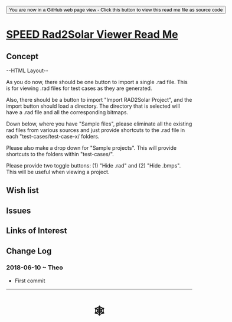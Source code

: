 <span style=display:none; >[You are now in a GitHub source code view - click this link to view Read Me file as a web page](http://www.ladybug.tools/spider/index.html#sandbox/speed-rad2solar-viewer/README.md "View file as a web page." ) </span>

<div><input type=button onclick="window.location.href='https://github.com/ladybug-tools/spider/tree/master/sandbox/speed-rad2solar-viewer/README.md'"
value="You are now in a GitHub web page view - Click this button to view this read me file as source code" ><div>

# [SPEED Rad2Solar Viewer Read Me]( #sandbox/speed-rad2solar-viewer/README.md )


## Concept

--HTML Layout--

As you do now, there should be one button to import a single .rad file. This is for viewing .rad files for test cases as they are generated.

Also, there should be a button to import "Import RAD2Solar Project", and the import button should load a directory. The directory that is selected will have a .rad file and all the corresponding bitmaps.

Down below, where you have "Sample files", please eliminate all the existing rad files from various sources and just provide shortcuts to the .rad file in each "test-cases/test-case-x/ folders.

Please also make a drop down for "Sample projects". This will provide shortcuts to the folders within "test-cases/".

Please provide two toggle buttons: (1) "Hide .rad" and (2) "Hide .bmps". This will be useful when viewing a project.

<!--
## [SPEED Rad2Solar Viewer]( http://www.ladybug.tools/spider/sandbox/speed-rad2solar-viewer/index.html )

<iframe class=iframeReadMe src=http://www.ladybug.tools/spider/sandbox/speed-rad2solar-viewer/index.html width=100% height=400px >Iframes are not displayed on github.com</iframe>

_Latest project here_

-->

## Wish list


## Issues



## Links of Interest



## Change Log

### 2018-06-10 ~ Theo

* First commit


***

# <center title="hello!" ><a href=javascript:window.scrollTo(0,0); style=text-decoration:none; > &#x1f578; </a></center>



